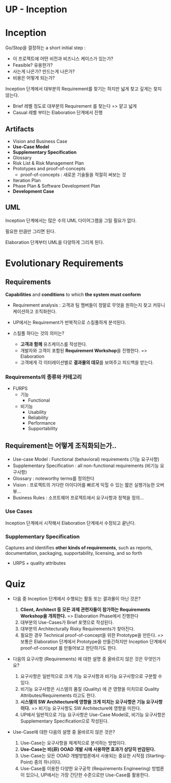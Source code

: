 UP - Inception
====



# Inception

Go/Stop을 결정하는 a short initial step : 

- 이 프로젝트에 어떤 비전과 비즈니스 케이스가 있는가?
- Feasible? 유용한가?
- 사는게 나은가? 만드는게 나은가?
- 비용은 어떻게 되는가?



Inception 단계에서 대부분의 Requirement를 찾기는 하지만 넓게 찾고 깊게는 찾지 않는다.

- Brief 레벨 정도로 대부분의 Requirement 를 찾는다 => 얕고 넓게
- Casual 레벨 부터는 Elaboration 단계에서 진행



## Artifacts

- Vision and Business Case
- **Use-Case Model**
- **Supplementary Specification**
- Glossary
- Risk List & Risk Management Plan
- Prototypes and proof-of-concepts
  - proof-of-concepts : 새로운 기술들을 적절히 써보는 것
- Iteration Plan
- Phase Plan & Software Development Plan
- **Development Case**



## UML

Inception 단계에서는 많은 수의 UML 다이어그램을 그릴 필요가 없다.

필요한 만큼만 그리면 된다.

Elaboration 단계부터 UML을 다양하게 그리게 된다.



# Evolutionary Requirements

## Requirements

**Capabilities** and **conditions** to which **the system must conform**

- Requirement analysis : 고객과 팀 멤버들이 정말로 무엇을 원하는지 찾고 커뮤니케이션하고 조직화한다.

- UP에서는 Requirement가 반복적으로 스킬풀하게 분석된다.
- 스킬풀 하다는 것의 의미는?
  - **고객과 함께** 유즈케이스를 작성한다.
  - 개발자와 고객이 포함된 **Requirement Workshop**을 진행한다. => Elaboration
  - 고객에게 각 이터레이션별로 **결과물의 데모**를 보여주고 피드백을 받는다.

### Requirements의 종류와 카테고리

- FURPS
  - 기능 
    - Functional
  - 비기능
    - Usability
    - Reliability
    - Performance
    - Supportability

## Requirement는 어떻게 조직화되는가..

- Use-case Model : Functional (behavioral) requirements (기능 요구사항)
- Supplementary Specification : all non-functional requirements (비기능 요구사항)
- Glossary : noteworthy terms를 정의한다
- Vision : 프로젝트의 거다란 아이디어를 빠르게 익힐 수 있는 짧은 실행가능한 오버뷰...
- Business Rules : 소프트웨어 프로젝트에서 요구사항과 정책을 정의...



### Use Cases

Inception 단계에서 시작해서 Elaboration 단계에서 수정되고 끝난다.



### Supplementary Specification

Captures and identifies **other kinds of requirements**, such as reports, documentation, packaging, supportability, licensing, and so forth

- URPS + quality attributes



# Quiz

- 다음 중 Inception 단계에서 수행되는 활동 또는 결과물이 아닌 것은?
  1. **Client, Architect 등 모든 과제 관련자들이 참가하는 Requirements Workshop을 개최한다.** => Elaboration Phase에서 진행한다
  2. 대부분의 Use-Cases가 Brief 포맷으로 작성된다.
  3. 대부분의 Architecturally Risky Requirements가 찾아진다.
  4. 필요한 경우 Technical proof-of-concept을 위한 Prototype을 만든다. => 보통은 Elaboration 단계에서 Prototype을 만들긴하지만 Inception 단계에서 proof-of-concept 를 만들어보고 판단하기도 한다.



- 다음의 요구사항 (Requirements) 에 대한 설명 중 올바르지 않은 것은 무엇인가요?

  1. 요구사항은 일반적으로 크게 기능 요구사항과 비기능 요구사항으로 구분할 수 있다.
  2. 비기능 요구사항은 시스템의 품질 (Quality) 에 큰 영향을 미치므로 Quality Attributes/Requirements 라고도 한다.
  3. **시스템의 SW Architecture에 영향을 크게 미치는 요구사항은 기능 요구사항이다.** => 비기능 요구사항도 SW Architecture에 영향을 미친다.
  4. UP에서 일반적으로 기능 요구사항은 Use-Case Model로, 비기능 요구사항은 Supplementary Specification으로 작성된다.

  

- Use-Case에 대한 다음의 설명 중 올바르지 않은 것은?
  1. Use-Case는 요구사항을 체계적으로 분석하는 방법이다.
  2. **Use-Case는 비(非) OOAD 개발 시에 사용하면 효과가 상당히 반감된다.**
  3. Use-Case는 모든 OOAD 개발방법론에서 사용되는 중요한 시작점 (Starting-Point) 중의 하나이다.
  4. Use-Case를 이용한 다양한 요구공학 (Requirements Engineering) 방법론이 있으나, UP에서는 가장 간단한 수준으로만 Use-Case를 활용한다.
